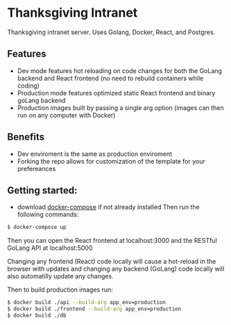 # Thanksgiving Intranet 
Thanksgiving intranet server. Uses Golang, Docker, React, and Postgres.

## Features
* Dev mode features hot reloading on code changes for both the GoLang backend and React frontend (no need to rebuild containers while coding)
* Production mode features optimized static React frontend and binary goLang backend
* Production images built by passing a single arg option (images can then run on any computer with Docker)

## Benefits
* Dev enviroment is the same as production enviroment
* Forking the repo allows for customization of the template for your prefereances

## Getting started:
* download [docker-compose](https://docs.docker.com/compose/install/) if not already installed
Then run the following commands:

```bash
$ docker-compose up
```
Then you can open the React frontend at localhost:3000 and the RESTful GoLang API at localhost:5000

Changing any frontend (React) code locally will cause a hot-reload in the browser with updates and changing any backend (GoLang) code locally will also automatilly update any changes.

Then to build production images run:
```bash
$ docker build ./api --build-arg app_env=production 
$ docker build ./frontend --build-arg app_env=production
$ docker build ./db
```
